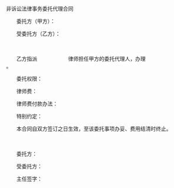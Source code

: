 



非诉讼法律事务委托代理合同



 

　　委托方（甲方）：　　　　　

　　受委托方（乙方）：　　　　　　 　　

　　

　　乙方指派　　　　　　律师担任甲方的委托代理人，办理　　　　　　　　　　 。

　　委托权限：

　　律师费：

　　律师费付款办法：

　　特别约定：

　　本合同自双方签订之日生效，至该委托事项办妥、费用结清时终止。　　

　　

　　委托方：

　　受委托方：

　　主任签字：